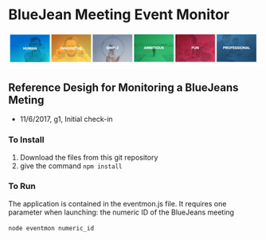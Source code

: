# BlueJean Meeting Event Monitor

![BlueJeans](./media/927.png)



## Reference Desigh for Monitoring a BlueJeans Meting

- 11/6/2017, g1, Initial check-in

### To Install
1. Download the files from this git repository
2. give the command `npm install`

### To Run
The application is contained in the eventmon.js file.  It requires one parameter when launching:  the numeric ID of the BlueJeans meeting

`node eventmon numeric_id`
